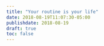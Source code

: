 ```yaml
---
title: "Your routine is your life"
date: 2018-08-19T11:07:30-05:00
publishdate: 2018-08-19
draft: true
toc: false
---
```


